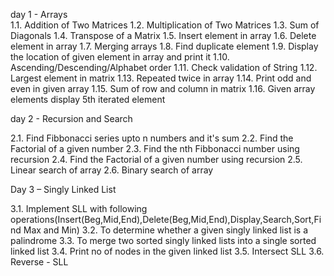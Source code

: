 day 1 - Arrays<br/>
1.1. Addition of Two Matrices
1.2. Multiplication of Two Matrices
1.3. Sum of Diagonals
1.4. Transpose of a Matrix
1.5. Insert element in array
1.6. Delete element in array
1.7. Merging arrays
1.8. Find duplicate element
1.9. Display the location of given element in array and print it
1.10. Ascending/Descending/Alphabet order
1.11. Check validation of String
1.12. Largest element in matrix
1.13. Repeated twice in array
1.14. Print odd and even in given array
1.15. Sum of row and column in matrix
1.16. Given array elements display 5th iterated element

day 2 - Recursion and Search

2.1. Find Fibbonacci series upto n numbers and it's sum
2.2. Find the Factorial of a given number
2.3. Find the nth Fibbonacci number using recursion
2.4. Find the Factorial of a given number using recursion
2.5. Linear search of array
2.6. Binary search of array

Day 3 – Singly Linked List

3.1. Implement SLL with following operations(Insert(Beg,Mid,End),Delete(Beg,Mid,End),Display,Search,Sort,Find Max and Min)
3.2. To determine whether a given singly linked list is a palindrome
3.3. To merge two sorted singly linked lists into a single sorted linked list
3.4. Print no of nodes in the given linked list
3.5. Intersect SLL
3.6. Reverse - SLL
